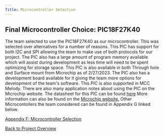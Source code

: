 ```yaml
---
Title: Microcontroller Selection
---
```


## Final Microcontroller Choice: PIC18F27K40

The team selected to use the PIC18F27K40 as our microcontroller. This was selected over alternatives for a number of reasons. This PIC has support for both I2C and SPI allowing the team to make use of both protocols for our project. The PIC also has a large amount of program memory available which will assist during development as less time will need to be spent optimizing for storage space. This PIC is also available in both Through hole and Surface mount from Microchip as of 2/27/2023. The PIC also has a development board available for it giving the team more options for development of the team's software. This PIC is also supported in MCC Melody. There are also many application notes about using the PIC on the Microchip website. The datasheet for this PIC can be found [here](https://ww1.microchip.com/downloads/aemDocuments/documents/OTH/ProductDocuments/DataSheets/PIC18LF27_47K40-Data-Sheet-40001844E.pdf) More information can also be found on the [Microchip website.](https://www.microchip.com/en-us/product/PIC18F27K40) Other Microcontollers the team considered can be found in Appendix G linked below. 

[Appendix F: Microcontroller Selection](AppendixF_MicrocontrollerSelection.md)

[Back to Project Overview](index.md)

